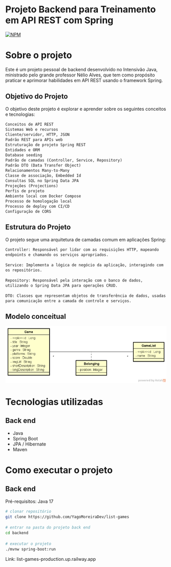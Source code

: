 # Projeto Backend para Treinamento em API REST com Spring
[![NPM](https://img.shields.io/npm/l/react)](https://github.com/devsuperior/sds1-wmazoni/blob/master/LICENSE)

# Sobre o projeto

Este é um projeto pessoal de backend desenvolvido no Intensivão Java, ministrado pelo grande professor Nélio Alves, que tem como propósito praticar e aprimorar habilidades em API REST usando o framework Spring.

## Objetivo do Projeto

O objetivo deste projeto é explorar e aprender sobre os seguintes conceitos e tecnologias:

    Conceitos de API REST
    Sistemas Web e recursos
    Cliente/servidor, HTTP, JSON
    Padrão REST para APIs web
    Estruturação de projeto Spring REST
    Entidades e ORM
    Database seeding
    Padrão de camadas (Controller, Service, Repository)
    Padrão DTO (Data Transfer Object)
    Relacionamentos Many-to-Many
    Classe de associação, Embedded Id
    Consultas SQL no Spring Data JPA
    Projeções (Projections)
    Perfis de projeto
    Ambiente local com Docker Compose
    Processo de homologação local
    Processo de deploy com CI/CD
    Configuração de CORS

## Estrutura do Projeto

O projeto segue uma arquitetura de camadas comum em aplicações Spring:

    Controller: Responsável por lidar com as requisições HTTP, mapeando endpoints e chamando os serviços apropriados.
    
    Service: Implementa a lógica de negócio da aplicação, interagindo com os repositórios.
    
    Repository: Responsável pela interação com o banco de dados, utilizando o Spring Data JPA para operações CRUD.
    
    DTO: Classes que representam objetos de transferência de dados, usadas para comunicação entre a camada de controle e serviços.

## Modelo conceitual
![Modelo Conceitual](https://raw.githubusercontent.com/devsuperior/java-spring-dslist/main/resources/dslist-model.png)

# Tecnologias utilizadas
## Back end
- Java
- Spring Boot
- JPA / Hibernate
- Maven

# Como executar o projeto

## Back end
Pré-requisitos: Java 17

```bash
# clonar repositório
git clone https://github.com/YagoMoreiraDev/list-games

# entrar na pasta do projeto back end
cd backend

# executar o projeto
./mvnw spring-boot:run
```
Link: list-games-production.up.railway.app    
